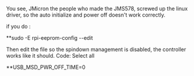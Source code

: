 You see, JMicron the people who made the JMS578, screwed up the linux driver, so the auto initialize and power off doesn't work correctly.

if you do :

**sudo -E rpi-eeprom-config --edit

Then edit the file so the spindown management is disabled, the controller works like it should.
Code: Select all

**USB_MSD_PWR_OFF_TIME=0
